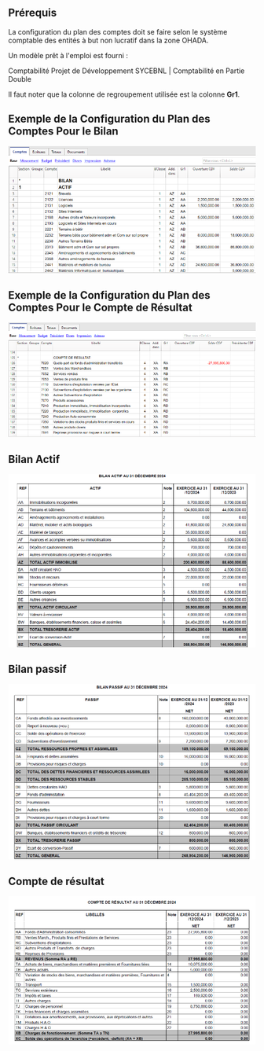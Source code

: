 ## Prérequis
La configuration du plan des comptes doit se faire selon le système comptable des entités à but non lucratif dans la zone OHADA.

Un modèle prêt à l'emploi est fourni :

Comptabilité Projet de Développement SYCEBNL | Comptabilité en Partie Double

Il faut noter que la colonne de regroupement utilisée est la colonne **Gr1**.


## Exemple de la Configuration du Plan des Comptes Pour le Bilan

![plan des comptes bilan](https://github.com/BananaAccounting/OHADA/blob/main/sycebnl/development/extensions/images/accounting_plan_balance_sheet.png?raw=true)


## Exemple de la Configuration du Plan des Comptes Pour le Compte de Résultat

![plan des comptes compte de résultat](https://github.com/BananaAccounting/OHADA/blob/main/sycebnl/development/extensions/images/accounting_plan_profit_loss.png?raw=true)


## Bilan Actif

![bilan actif](https://github.com/BananaAccounting/OHADA/blob/main/sycebnl/development/extensions/images/balance_sheet_active_statement.png?raw=true)


## Bilan passif

![bilan passif](https://github.com/BananaAccounting/OHADA/blob/main/sycebnl/development/extensions/images/balance_sheet_passive_statement.png?raw=true)


## Compte de résultat

![compte de résultat](https://github.com/BananaAccounting/OHADA/blob/main/sycebnl/development/extensions/images/profit_loss_statement.png?raw=true)
